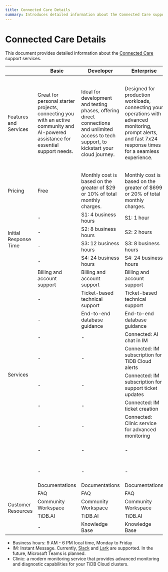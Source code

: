 ```yaml
---
title: Connected Care Details
summary: Introduces detailed information about the Connected Care support services for TiDB Cloud.
---
```


# Connected Care Details

This document provides detailed information about the [Connected Care](/tidb-cloud/connected-care-announcement.md) support services.

<table>
<thead>
  <tr>
    <th></th>
    <th>Basic</th>
    <th>Developer</th>
    <th>Enterprise</th>
    <th>Premium</th>
  </tr>
</thead>
<tbody>
  <tr>
    <td>Features and Services</td>
    <td>Great for personal starter projects, connecting you with an active community and AI-powered assistance for essential support needs.</td>
    <td>Ideal for development and testing phases, offering direct connections and unlimited access to tech support, to kickstart your cloud journey.</td>
    <td>Designed for production workloads, connecting your operations with advanced monitoring, prompt alerts, and fast 7x24 response times for a seamless experience.</td>
    <td>Built for enterprises with mission-critical workloads, offering the fastest response times, proactive support, and dedicated connections through named Technical Account Managers.</td>
  </tr>
  <tr>
    <td>Pricing</td>
    <td>Free</td>
    <td>Monthly cost is based on the greater of $29 or 10% of total monthly charges.</td>
    <td>Monthly cost is based on the greater of $699 or 20% of total monthly charges.</td>
    <td>Contact sales</td>
  </tr>
  <tr>
    <td rowspan="4">Initial Response Time</td>
    <td>-</td>
    <td>S1: 4 business hours</td>
    <td>S1: 1 hour</td>
    <td>S1: 30 minutes</td>
  </tr>
  <tr>
    <td>-</td>
    <td>S2: 8 business hours</td>
    <td>S2: 2 hours</td>
    <td>S2: 1 hour</td>
  </tr>
  <tr>
    <td>-</td>
    <td>S3: 12 business hours</td>
    <td>S3: 8 business hours</td>
    <td>S3: 4 business hours</td>
  </tr>
  <tr>
    <td>-</td>
    <td>S4: 24 business hours</td>
    <td>S4: 24 business hours</td>
    <td>S4: 24 business hours</td>
  </tr>
  <tr>
    <td rowspan="10">Services</td>
    <td>Billing and account support</td>
    <td>Billing and account support</td>
    <td>Billing and account support</td>
    <td>Billing and account support</td>
  </tr>
  <tr>
    <td>-</td>
    <td>Ticket-based technical support</td>
    <td>Ticket-based technical support</td>
    <td>Ticket-based technical support</td>
  </tr>
  <tr>
    <td>-</td>
    <td>End-to-end database guidance</td>
    <td>End-to-end database guidance</td>
    <td>End-to-end database guidance</td>
  </tr>
  <tr>
    <td>-</td>
    <td>-</td>
    <td>Connected: AI chat in IM</td>
    <td>Connected: AI chat in IM</td>
  </tr>
  <tr>
    <td>-</td>
    <td>-</td>
    <td>Connected: IM subscription for TiDB Cloud alerts</td>
    <td>Connected: IM subscription for TiDB Cloud alerts</td>
  </tr>
  <tr>
    <td>-</td>
    <td>-</td>
    <td>Connected: IM subscription for support ticket updates</td>
    <td>Connected: IM subscription for support ticket updates</td>
  </tr>
  <tr>
    <td>-</td>
    <td>-</td>
    <td>Connected: IM ticket creation</td>
    <td>Connected: IM ticket creation</td>
  </tr>
  <tr>
    <td>-</td>
    <td>-</td>
    <td>Connected: Clinic service for advanced monitoring</td>
    <td>Connected: Clinic service for advanced monitoring</td>
  </tr>
  <tr>
    <td>-</td>
    <td>-</td>
    <td>-</td>
    <td>Connected: IM interaction for support tickets</td>
  </tr>
  <tr>
    <td>-</td>
    <td>-</td>
    <td>-</td>
    <td>Technical Account Management</td>
  </tr>
  <tr>
    <td rowspan="5">Customer Resources</td>
    <td>Documentations</td>
    <td>Documentations</td>
    <td>Documentations</td>
    <td>Documentations</td>
  </tr>
  <tr>
    <td>FAQ</td>
    <td>FAQ</td>
    <td>FAQ</td>
    <td>FAQ</td>
  </tr>
  <tr>
    <td>Community Workspace</td>
    <td>Community Workspace</td>
    <td>Community Workspace</td>
    <td>Community Workspace</td>
  </tr>
  <tr>
    <td>TiDB.AI</td>
    <td>TiDB.AI</td>
    <td>TiDB.AI</td>
    <td>TiDB.AI</td>
  </tr>
  <tr>
    <td>-</td>
    <td>Knowledge Base</td>
    <td>Knowledge Base</td>
    <td>Knowledge Base</td>
  </tr>
</tbody>
</table>

- Business hours: 9 AM - 6 PM local time, Monday to Friday
- IM: Instant Message. Currently, [Slack](https://slack.com/) and [Lark](https://www.larksuite.com/) are supported. In the future, Microsoft Teams is planned.
- Clinic: a modern monitoring service that provides advanced monitoring and diagnostic capabilities for your TiDB Cloud clusters.
